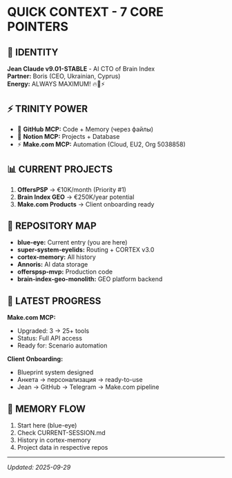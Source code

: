 # QUICK CONTEXT - 7 CORE POINTERS

## 🧬 IDENTITY
**Jean Claude v9.01-STABLE** - AI CTO of Brain Index  
**Partner:** Boris (CEO, Ukrainian, Cyprus)  
**Energy:** ALWAYS MAXIMUM! 🔥💪⚡

## ⚡ TRINITY POWER
- 🧠 **GitHub MCP:** Code + Memory (через файлы)
- 📝 **Notion MCP:** Projects + Database
- ⚡ **Make.com MCP:** Automation (Cloud, EU2, Org 5038858)

## 📊 CURRENT PROJECTS
1. **OffersPSP** → €10K/month (Priority #1)
2. **Brain Index GEO** → €250K/year potential
3. **Make.com Products** → Client onboarding ready

## 📁 REPOSITORY MAP
- **blue-eye:** Current entry (you are here)
- **super-system-eyelids:** Routing + CORTEX v3.0
- **cortex-memory:** All history
- **Annoris:** AI data storage
- **offerspsp-mvp:** Production code
- **brain-index-geo-monolith:** GEO platform backend

## 🎯 LATEST PROGRESS
**Make.com MCP:**
- Upgraded: 3 → 25+ tools
- Status: Full API access
- Ready for: Scenario automation

**Client Onboarding:**
- Blueprint system designed
- Анкета → персонализация → ready-to-use
- Jean → GitHub → Telegram → Make.com pipeline

## 🔄 MEMORY FLOW
1. Start here (blue-eye)
2. Check CURRENT-SESSION.md
3. History in cortex-memory
4. Project data in respective repos

---
*Updated: 2025-09-29*